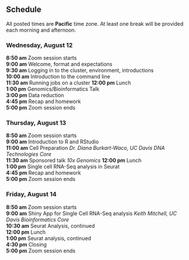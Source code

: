## Schedule

All posted times are **Pacific** time zone. At least one break will be provided each morning and afternoon.

### Wednesday, August 12

**8:50 am**  Zoom session starts    
**9:00 am**  Welcome, format and expectations    
**9:30 am**  Logging in to the cluster, environment, introductions  
**10:00 am** Introduction to the command line  
**11:30 am** Running jobs on a cluster
**12:00 pm** Lunch    
**1:00 pm**  Genomics/Bioinformatics Talk  
**3:00 pm**  Data reduction  
**4:45 pm**  Recap and homework  
**5:00 pm**  Zoom session ends    

### Thursday, August 13

**8:50 am**  Zoom session starts  
**9:00 am**  Introduction to R and RStudio      
**11:00 am** Cell Preparation _Dr. Diana Burkart-Waco, UC Davis DNA Technologies Core_   
**11:30 am** Sponsored talk _10x Genomics_ 
**12:00 pm** Lunch      
**1:00 pm**  Single cell RNA-Seq analysis in Seurat   
**4:45 pm**  Recap and homework  
**5:00 pm**  Zoom session ends   

### Friday, August 14

**8:50 am**  Zoom session starts  
**9:00 am**  Shiny App for Single Cell RNA-Seq analysis _Keith Mitchell, UC Davis Bioinformatics Core_  
**10:30 am** Seurat Analysis, continued   
**12:00 pm** Lunch     
**1:00 pm** Seurat analysis, continued   
**4:30 pm** Closing  
**5:00  pm**  Zoom session ends  
